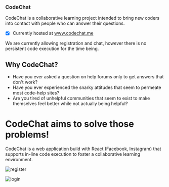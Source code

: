 ### CodeChat  
CodeChat is a collaborative learning project intended to bring new coders into contact with people who can answer their questions. 

- [x] Currently hosted at www.codechat.me

We are currently allowing registration and chat, however there is no persistent code execution for the time being.


## Why CodeChat?
- Have you ever asked a question on help forums only to get answers that don't work?
- Have you ever experienced the snarky attitudes that seem to permeate most code-help sites?
- Are you tired of unhelpful communities that seem to exist to make themselves feel better while not actually being helpful?

# CodeChat aims to solve those problems!

CodeChat is a web application build with React (Facebook, Instagram) that supports in-line code execution to foster a collaborative learning environment.

![register](https://raw.githubusercontent.com/NachoChef/CodeChat/master/register.png)

![login](https://raw.githubusercontent.com/NachoChef/CodeChat/master/login.png)
